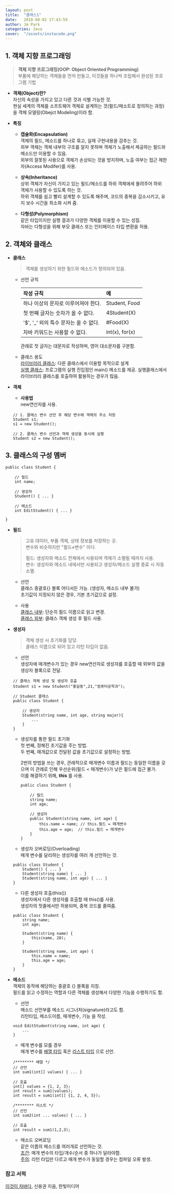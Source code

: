 ```yaml
---
layout: post
title:  "클래스1"
date:   2018-08-02 17:43:59
author: Jm Park
categories: Java
cover:  "/assets/instacode.png"
---
```


## 1. 객체 지향 프로그래밍
> **객체 지향 프로그래밍(OOP: Object Oriented Programming)**  
> 부품에 해당하는 객체들을 먼저 만들고, 이것들을 하나씩 조립해서 완성된 프로그램 기법

* **객체(Object)란?**  
  자신의 속성을 가지고 있고 다른 것과 식별 가능한 것.  
  현실 세계의 객체를 소프트웨어 객체로 설계하는 것(필드/메소트로 정의하는 과정)을 객체 모델링(Obejct Modeling)이라 함.

* **특징**  
  + **캡슐화(Encapsulation)**  
    객체의 필드, 메소드를 하나로 묶고, 실제 구현내용을 감추는 것.  
    외부 객체는 객체 내부의 구조를 알지 못하며 객체가 노출해서 제공하는 필드와 메소드만 이용할 수 있음.  
    외부의 잘못된 사용으로 객체가 손상되는 것을 방지하며, 노출 여부는 접근 제한자(Access Modifer)를 사용. 

  + **상속(Inheritance)**  
    상위 객체가 자신이 가지고 있는 필드/메소드를 하위 객체에세 물려주어 하위 객체가 사용할 수 있도록 하는 것.  
    하위 객체를 쉽고 빨리 설계할 수 있도록 해주며, 코드의 중복을 감소시키고, 유지 보수 시간을 최소화 시켜 줌.

  + **다형성(Polymorphism)**  
    같은 타입이지만 실행 결과가 다양한 객체를 이용할 수 있는 성질.  
    자바는 다형성을 위해 부모 클래스 또는 인터페이스 타입 변환을 허용.


## 2. 객체와 클래스

* **클래스**  
  > 객체를 생성하기 위한 필드와 메소드가 정의되어 있음.  

  + 선언 규칙   
  
    | 작성 규칙 | 예 |
    | :--- | :--- |
    |하나 이상의 문자로 이루어져야 한다. | Student, Food |
    | 첫 번째 글자는 숫자가 올 수 없다. | 4Student(X) |
    | '$', '_' 외의 특수 문자는 올 수 없다. | #Food(X) |
    | 자바 키워드는 사용할 수 없다. | int(x), for(x) |
    
    관례로 첫 글자는 대문자로 작성하며, 영어 대소문자를 구분함.

  + 클래스 용도  
  <U>라이브러리 클래스</U>: 다른 클래스에서 이용할 목적으로 설계  
  <U>실행 클래스</U>: 프로그램의 실행 진입점인 main() 메소드를 제공. 실행클래스에서 라이브러리 클래스를 호출하여 활용하는 경우가 많음.
   
* **객체**  
  + **사용법**  
  new연산자를 사용.   
  ```{.java}
  // 1. 클래스 변수 선언 후 해당 변수에 객체의 주소 저장
  Student s1;
  s1 = new Student();

  // 2. 클래스 변수 선언과 객체 생성을 동시에 실행
  Student s2 = new Student();
  ```


## 3. 클래스의 구성 멤버
```{.java}
public class Student {

    // 필드
    int name;

    // 생성자
    Student() { ... }

    // 메소드
    int EditStudent() { ... }

}
```

* **필드**  
  > 고유 데이터, 부품 객체, 상태 정보를 저장하는 곳.  
  > 변수와 비슷하지만 "필드≠변수" 이다.  
  >
  > 필드: 생성자와 메소드 전체에서 사용되며 객체가 소멸될 때까지 사용.  
  > 변수: 생성자와 메소드 내에서만 사용되고 생성자/메소드 실행 종료 시 자동 소멸.  
  
  + 선언  
  클래스 중괄호{} 블록 어디서든 가능. (생성자, 메소드 내부 불가)  
  초기값이 지정되지 않은 경우, 기본 초기값으로 설정.  

  + 사용  
  <U>클래스 내부</U>: 단순히 필드 이름으로 읽고 변경.  
  <U>클래스 외부</U>: 클래스 객체 생성 후 필드 사용.

* **생성자**   
  > 객체 생성 시 초기화를 담당.  
  > 클래스 이름으로 되어 있고 리턴 타입이 없음.

  + 선언   
  생성자에 매개변수가 있는 경우 new연산자로 생성자를 호출할 때 외부의 값을 생상자 블록으로 전달.  
  
  ```{.java}
  // 클래스 객체 생성 및 생성자 호출
  Student s1 = new Student("홍길동",21,"컴퓨터공학과");

  // Student 클래스
  public class Student {

      // 생성자
      Student(string name, int age, string major){
          ...
      }
  }
  ```

  + 생성자를 통한 필드 초기화  
  첫 번째, 정해진 초기값을 주는 방법.  
  두 번째, 매개값으로 전달된 값을 초기값으로 설정하는 방법.    
  
    2번의 방법을 쓰는 경우, 관례적으로 매개변수 이름과 필드는 동일한 이름을 갖으며 이 관례로 인해 우선순위(필드 < 매개변수)가 낮은 필드에 접근 불가.  
    이를 해결하기 위해, **this** 를 사용.

    ```{.java}
    public class Student {

        // 필드
        string name;
        int age;

        // 생성자
        public Student(string name, int age) {
            this.name = name; // this.필드 = 매개변수
            this.age = age;  // this.필드 = 매개변수
        }
    }
    ``` 

  + 생성자 오버로딩(Overloading)  
  매개 변수를 달리하는 생성자를 여러 개 선언하는 것.        
  ```{.java}
  public class Student {
      Student() { ... }
      Student(string name) { ... }
      Student(string name, int age) { ... }
  }
  ```

  + 다른 생성자 호출(this())  
  생성자에서 다른 생성자를 호출할 때 this()를 사용.  
  생성자의 첫줄에서만 허용되며, 중복 코드를 줄여줌.
  ```{.java}
  public class Student {
      string name;
      int age;

      Student(string name) {
          this(name, 20);
      }
      
      Student(string name, int age) {
          this.name = name;
          this.age = age;
      }
  }
  ```

* **메소드**  
 객체의 동작에 해당하는 중괄호 {} 블록을 지칭.  
 필드를 읽고 수정하는 역할과 다른 객체를 생성해서 다양한 기능을 수행하기도 함.  

  + 선언  
  메소드 선언부를 메소드 시그너처(signature)라고도 함.  
  리턴타입, 메소드이름, 매개변수, 기능 을 작성.   
  ```{.java}
  void EditStudent(string name, int age) { 
      ... 
  }
  ```
  
  + 매개 변수를 모를 경우  
  매개 변수를 <U>배열 타입</U> 혹은 <U>리스트 타입</U> 으로 선언.  

  ```{.java}
  /******** 배열 */
  // 선언
  int sum1(int[] values) { ... }

  // 호출
  int[] values = {1, 2, 3};
  int result = sum1(values);
  int result = sum1(int[] {1, 2, 4, 5});

  /******** 리스트 */
  // 선언
  int sum2(int ... values) { ... }

  // 호출
  int result = sum1(1,2,3);
  ```  

  + 메소드 오버로딩  
  같은 이름의 메소드를 여러개로 선언하는 것.  
  <U>조건</U>: 매개 변수의 타입/개수/순서 중 하나가 달라야함.  
  <U>주의</U>: 리턴 타입만 다르고 매개 변수가 동일할 경우는 컴파일 오류 발생.
  

### 참고 서적
[이것이 자바다](http://www.hanbit.co.kr/store/education/edu_view.html?p_code=C5815590736), 신용권 지음, 한빛미디어